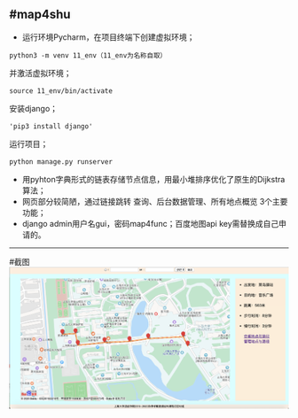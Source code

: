 #map4shu
---
- 运行环境Pycharm，在项目终端下创建虚拟环境；
```
python3 -m venv 11_env（11_env为名称自取）
```
并激活虚拟环境；
```
source 11_env/bin/activate
```
安装django；
```
'pip3 install django'
```
运行项目；
```
python manage.py runserver
```
- 用pyhton字典形式的链表存储节点信息，用最小堆排序优化了原生的Dijkstra算法；
- 网页部分较简陋，通过链接跳转 查询、后台数据管理、所有地点概览 3个主要功能；
- django admin用户名gui，密码map4func；百度地图api key需替换成自己申请的。
---
#截图
![主界面](https://github.com/159fun/map4shu/blob/master/image/%E4%B8%BB%E7%95%8C%E9%9D%A2%E6%88%AA%E5%9B%BE.png?raw=true)
